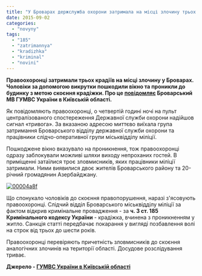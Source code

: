 ```yaml
---
title: "У Броварах держслужба охорони затримала на місці злочину трьох крадіїв, - МВС"
date: 2015-09-02
categories: 
  - "novyny"
tags: 
  - "185"
  - "zatrimannya"
  - "kradizhka"
  - "kriminal"
  - "novini"
---
```


**Правоохоронці затримали трьох крадіїв на місці злочину у Броварах. Чоловіки за допомогою викрутки пошкодили вікно та проникли до будинку з метою скоєння крадіжки. Про це [повідомляє](http://www.mvs.gov.ua/mvs/control/kyivska/uk/publish/article/172890) Броварський МВ ГУМВС України в Київській області.**

Як повідомляють правоохоронці, о четвертій годині ночі на пульт централізованого спостереження Державної служби охорони надійшов сигнал «тривога». За вказаною адресою миттєво виїхала група затримання Броварського відділу державної служби охорони та працівники слідчо-оперативної групи міськвідділу міліції.

Пошкоджене вікно вказувало на проникнення, тож правоохоронці одразу заблокували можливі шляхи виходу непроханих гостей. В приміщенні затаїлися троє зловмисників, яких працівники міліції затримали. Ними виявилися двоє жителів Броварського району та 20-річний громадянин Азербайджану.

[![00004a8f](https://mpz.brovary.org/wp-content/uploads/2015/09/00004a8f.jpg)](https://mpz.brovary.org/wp-content/uploads/2015/09/00004a8f.jpg)

Що спонукало чоловіків до скоєння правопорушення, наразі з'ясовують правоохоронці. Слідчий відділ Броварського міськвідділу міліції за фактом відкрив кримінальне провадження - за **ч. 3 ст. 185 Кримінального кодексу України** - крадіжка, вчинена з проникненням у житло. Санкція статті передбачає покарання у вигляді позбавлення волі на строк від трьох до шести років.

Правоохоронці перевіряють причетність зловмисників до скоєння аналогічних злочинів на території області. Досудове розслідування триває.

**Джерело - [ГУМВС України в Київській області](http://www.mvs.gov.ua/mvs/control/kyivska/uk/publish/article/172890)**
